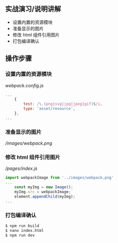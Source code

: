 ## 实战演习/说明讲解

+ 设置内置的资源模块
+ 准备显示的图片
+ 修改 html 组件引用图片
+ 打包编译确认

## 操作步骤

### 设置内置的资源模块

*webpack.config.js*

```js
...
    {
        test: /\.(png|svg|jpg|jpeg|gif)$/i,
        type: 'asset/resource',
    },
...
```

### 准备显示的图片

*/images/webpack.png*

### 修改 html 组件引用图片

*/pages/index.js*

```js
import webpackImage from '../images/webpack.png'
...
    const myImg = new Image();
    myImg.src = webpackImage;
    element.appendChild(myImg);
...
```

### 打包编译确认

```bash
$ npm run build
$ nano index.html
$ npm run dev
```